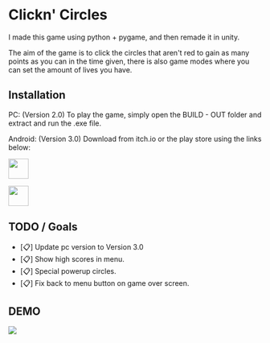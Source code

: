 # Clickn' Circles

I made this game using python + pygame, and then remade it in unity.

The aim of the game is to click the circles that aren't red to gain as many points as you can in the time given, there is also game modes where you can set the amount of lives you have.

## Installation

PC: (Version 2.0)
To play the game, simply open the BUILD - OUT folder and extract and run the .exe file.

Android: (Version 3.0)
Download from itch.io or the play store using the links below:

[<img height="40" src="https://static.itch.io/images/store_badges/google.png">](https://play.google.com/store/apps/details?id=com.ReubanBryenton.ClicknCircles)

[<img height="40" src="https://static.itch.io/images/badge.svg">](https://reuban-bryenton.itch.io/clickn-circles)

## TODO / Goals

- [📋] Update pc version to Version 3.0
- [📋] Show high scores in menu.
- [📋] Special powerup circles.
- [📋] Fix back to menu button on game over screen. 

## DEMO

<img src="https://play-lh.googleusercontent.com/RBMTYu4cpoFZ-X-0H91usPB8dmOExPzjpYSlPEsp7O5LPJMVSC9NkAo2uDb9lUan0Ks3=w2560-h1440-rw"/>
